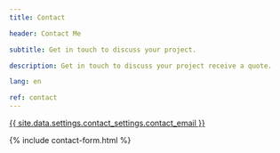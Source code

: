 ```yaml
---
title: Contact

header: Contact Me

subtitle: Get in touch to discuss your project.

description: Get in touch to discuss your project receive a quote.

lang: en

ref: contact
---
```


<a href="mailto:{{ site.data.settings.contact_settings.contact_email }}?http" target="_blank"> {{ site.data.settings.contact_settings.contact_email }} </a>

{% include contact-form.html %}
